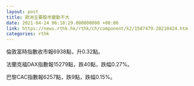 ```yaml
---
layout: post
title: 歐洲主要股市變動不大
date: 2021-04-24 06:18:29.000000000 +08:00
link: https://news.rthk.hk/rthk/ch/component/k2/1587479-20210424.htm
categories: rthk
---
```


倫敦富時指數收市報6938點，升0.32點。

法蘭克福DAX指數報15279點，跌40點，跌幅0.27%。

巴黎CAC指數報6257點，跌9點，跌幅0.15%。
